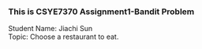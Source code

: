 ### This is CSYE7370 Assignment1-Bandit Problem
Student Name: Jiachi Sun\
Topic: Choose a restaurant to eat.
